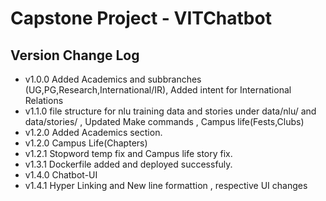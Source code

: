 ﻿# Capstone Project - VITChatbot
## Version Change Log
- v1.0.0 Added Academics and subbranches (UG,PG,Research,International/IR), Added intent for International Relations
- v1.1.0 file structure for nlu training data and stories under data/nlu/ and data/stories/ , Updated Make commands , Campus life(Fests,Clubs)
- v1.2.0 Added Academics section.
- v1.2.0 Campus Life(Chapters)
- v1.2.1 Stopword temp fix and Campus life story fix.
- v1.3.1 Dockerfile added and deployed successfuly.
- v1.4.0 Chatbot-UI
- v1.4.1 Hyper Linking and New line formattion , respective UI changes